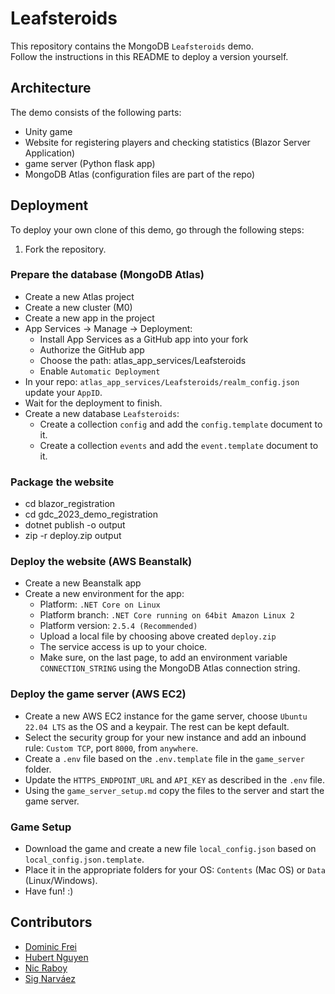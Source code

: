# Leafsteroids

This repository contains the MongoDB `Leafsteroids` demo.  
Follow the instructions in this README to deploy a version yourself.

## Architecture

The demo consists of the following parts:

- Unity game
- Website for registering players and checking statistics (Blazor Server Application)
- game server (Python flask app)
- MongoDB Atlas (configuration files are part of the repo)

## Deployment

To deploy your own clone of this demo, go through the following steps:

1. Fork the repository.

### Prepare the database (MongoDB Atlas)

- Create a new Atlas project
- Create a new cluster (M0)
- Create a new app in the project
- App Services -> Manage -> Deployment:
    - Install App Services as a GitHub app into your fork
    - Authorize the GitHub app
    - Choose the path: atlas_app_services/Leafsteroids
    - Enable `Automatic Deployment`
- In your repo: `atlas_app_services/Leafsteroids/realm_config.json` update your `AppID`.
- Wait for the deployment to finish.
- Create a new database `Leafsteroids`:
    - Create a collection `config` and add the `config.template` document to it.
    - Create a collection `events` and add the `event.template` document to it.

### Package the website

- cd blazor_registration
- cd gdc_2023_demo_registration
- dotnet publish -o output
- zip -r deploy.zip output

### Deploy the website (AWS Beanstalk)

- Create a new Beanstalk app
- Create a new environment for the app:
    - Platform: `.NET Core on Linux`
    - Platform branch: `.NET Core running on 64bit Amazon Linux 2`
    - Platform version: `2.5.4 (Recommended)`
    - Upload a local file by choosing above created `deploy.zip`
    - The service access is up to your choice.
    - Make sure, on the last page, to add an environment variable `CONNECTION_STRING` using the MongoDB Atlas connection
      string.

### Deploy the game server (AWS EC2)

- Create a new AWS EC2 instance for the game server, choose `Ubuntu 22.04 LTS` as the OS and a keypair. The rest can be
  kept default.
- Select the security group for your new instance and add an inbound rule: `Custom TCP`, port `8000`, from `anywhere`.
- Create a `.env` file based on the `.env.template` file in the `game_server` folder.
- Update the `HTTPS_ENDPOINT_URL` and `API_KEY` as described in the `.env` file.
- Using the `game_server_setup.md` copy the files to the server and start the game server.

### Game Setup

- Download the game and create a new file `local_config.json` based on `local_config.json.template`.
- Place it in the appropriate folders for your OS: `Contents` (Mac OS) or `Data` (Linux/Windows).
- Have fun! :)

## Contributors

- [Dominic Frei](https://linktr.ee/dominicfrei)
- [Hubert Nguyen](https://)
- [Nic Raboy](https://www.nraboy.com)
- [Sig Narváez](https://www.linkedin.com/in/signarvaez/)
